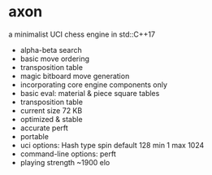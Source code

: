 # axon
a minimalist UCI chess engine in std::C++17

- alpha-beta search
- basic move ordering
- transposition table
- magic bitboard move generation
- incorporating core engine components only
- basic eval: material & piece square tables
- transposition table
- current size 72 KB
- optimized & stable
- accurate perft
- portable
- uci options: Hash type spin default 128 min 1 max 1024
- command-line options: perft <depth>
- playing strength ~1900 elo
